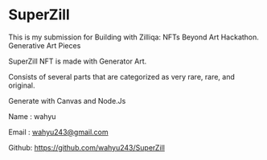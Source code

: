 # SuperZill

This is my submission for Building with Zilliqa: NFTs Beyond Art Hackathon. Generative Art Pieces

SuperZill NFT is made with Generator Art.

Consists of several parts that are categorized as very rare, rare, and original.

Generate with Canvas and Node.Js

Name  : wahyu

Email : wahyu243@gmail.com

Github: https://github.com/wahyu243/SuperZill
